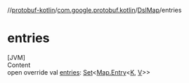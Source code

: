 //[protobuf-kotlin](/reference/kotlin/api-docs/)/[com.google.protobuf.kotlin](/reference/kotlin/api-docs/protobuf-kotlin/com.google.protobuf.kotlin/)/[DslMap]()/entries

# entries

[JVM] \
Content \
open override val [entries]():
[Set](https://kotlinlang.org/api/latest/jvm/stdlib/kotlin.collections/-set/index.html)<[Map.Entry](https://kotlinlang.org/api/latest/jvm/stdlib/kotlin.collections/-map/-entry/index.html)<[K](),
[V]()>>
